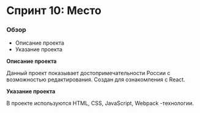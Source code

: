 # Спринт 10: Место

### Обзор

* Описание проекта
* Указание проекта

**Описание проекта**

Данный проект показывает достопримечательности России с возможностью редактирования.
Создан для ознакомления с React.

**Указание проекта**

В проекте используются HTML, CSS, JavaScript, Webpack -технологии.